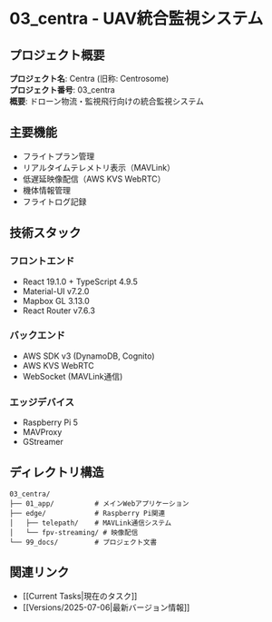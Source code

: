 # 03_centra - UAV統合監視システム

## プロジェクト概要
**プロジェクト名**: Centra (旧称: Centrosome)  
**プロジェクト番号**: 03_centra  
**概要**: ドローン物流・監視飛行向けの統合監視システム

## 主要機能
- フライトプラン管理
- リアルタイムテレメトリ表示（MAVLink）
- 低遅延映像配信（AWS KVS WebRTC）
- 機体情報管理
- フライトログ記録

## 技術スタック
### フロントエンド
- React 19.1.0 + TypeScript 4.9.5
- Material-UI v7.2.0
- Mapbox GL 3.13.0
- React Router v7.6.3

### バックエンド
- AWS SDK v3 (DynamoDB, Cognito)
- AWS KVS WebRTC
- WebSocket (MAVLink通信)

### エッジデバイス
- Raspberry Pi 5
- MAVProxy
- GStreamer

## ディレクトリ構造
```
03_centra/
├── 01_app/          # メインWebアプリケーション
├── edge/            # Raspberry Pi関連
│   ├── telepath/    # MAVLink通信システム
│   └── fpv-streaming/ # 映像配信
└── 99_docs/         # プロジェクト文書
```

## 関連リンク
- [[Current Tasks|現在のタスク]]
- [[Versions/2025-07-06|最新バージョン情報]]